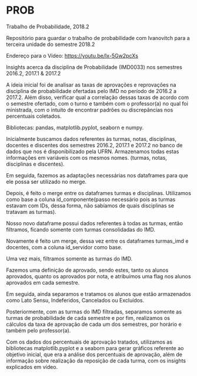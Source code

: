 # PROB
Trabalho de Probabilidade, 2018.2

Repositório para guardar o trabalho de probabilidade com Ivanovitch para a terceira unidade do semestre 2018.2

Endereço para o Vídeo: https://youtu.be/Ix-5Gw2pcXs

Insights acerca da disciplina de Probabilidade (IMD0033) nos semestres 2016.2, 2017.1 & 2017.2

A ideia inicial foi de analisar as taxas de aprovações e reprovações na disciplina de probabilidade ofertadas pelo IMD no período de 2016.2 a 2017.2. Além disso, verificar qual a correlação dessas taxas de acordo com o semestre ofertado, com o turno e também com o professor(a) no qual foi ministrada, com o intuito de encontrar padrões ou discrepâncias nos percentuais coletados.  

Bibliotecas: pandas, matplotlib.pyplot, seaborn e numpy. 

Inicialmente buscamos dados referentes às turmas, notas, disciplinas, docentes e discentes dos semestres 2016.2, 2017.1 e 2017.2 no banco de dados que nos é disponibilizado pela UFRN. Armazenamos todas estas informações em variáveis com os mesmos nomes. (turmas, notas, disciplinas e discentes). 

Em seguida, fazemos as adaptações necessárias nos dataframes para que ele possa ser utilizado no merge. 

Depois, é feito o merge entre os dataframes turmas e disciplinas. Utilizamos como base a coluna id_componente(passo necessário pois as turmas estavam com IDs, dessa forma, não sabíamos de quais disciplinas se tratavam as turmas). 

Nosso novo dataframe possui dados referentes à todas as turmas, então filtramos, ficando somente com turmas consolidadas do IMD. 

Novamente é feito um merge, dessa vez entre os dataframes turmas_imd e docentes, com a coluna id_servidor como base. 

Uma vez mais, filtramos somente as turmas do IMD. 

Fazemos uma definição de aprovado, sendo estes, tanto os alunos aprovados, quanto os aprovados por nota, e atribuímos uma flag nos alunos aprovados em cada semestre. 

Em seguida, ainda separamos e tratamos os alunos que estão armazenados como Lato Sensu, Indeferidos, Cancelados ou Excluídos. 

Posteriormente, com as turmas do IMD filtradas, separamos somente as turmas de probabilidade de cada semestre e por fim, realizamos os cálculos da taxa de aprovação de cada um dos semestres, por horário e também pelo professor(a). 

Com os dados dos percentuais de aprovação tratados, utilizamos as bibliotecas matplotlib.pyplot e a seaborn para gerar gráficos referente ao objetivo inicial, que era a análise dos percentuais de aprovação, além de informação sobre realização da reposição de cada turma, com os insights explicados em vídeo. 
